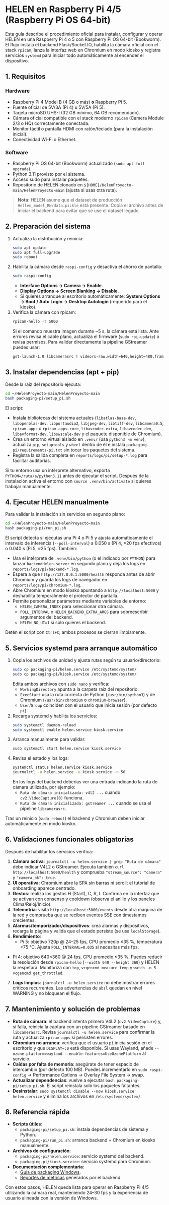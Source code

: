 # HELEN en Raspberry Pi 4/5 (Raspberry Pi OS 64-bit)

Esta guía describe el procedimiento oficial para instalar, configurar y operar HELEN en una Raspberry Pi 4 o 5 con Raspberry Pi OS 64-bit (Bookworm). El flujo instala el backend Flask/Socket.IO, habilita la cámara oficial con el stack `rpicam`, lanza la interfaz web en Chromium en modo kiosko y registra servicios `systemd` para iniciar todo automáticamente al encender el dispositivo.

## 1. Requisitos

### Hardware

- Raspberry Pi 4 Model B (4 GB o más) **o** Raspberry Pi 5.
- Fuente oficial de 5V/3A (Pi 4) u 5V/5A (Pi 5).
- Tarjeta microSD UHS-I (32 GB mínimo, 64 GB recomendado).
- Cámara oficial compatible con el stack moderno `rpicam` (Camera Module 2/3 o HQ) correctamente conectada.
- Monitor táctil o pantalla HDMI con ratón/teclado (para la instalación inicial).
- Conectividad Wi-Fi o Ethernet.

### Software

- Raspberry Pi OS 64-bit (Bookworm) actualizado (`sudo apt full-upgrade`).
- Python 3.11 provisto por el sistema.
- Acceso sudo para instalar paquetes.
- Repositorio de HELEN clonado en `${HOME}/HelenProyecto-main/HelenProyecto-main` (ajusta si usas otra ruta).

> **Nota:** HELEN asume que el dataset de producción `Hellen_model_RN/data.pickle` está presente. Copia el archivo antes de iniciar el backend para evitar que se use el dataset legado.

## 2. Preparación del sistema

1. Actualiza la distribución y reinicia:
   ```bash
   sudo apt update
   sudo apt full-upgrade
   sudo reboot
   ```
2. Habilita la cámara desde `raspi-config` y desactiva el ahorro de pantalla:
   ```bash
   sudo raspi-config
   ```
   - **Interface Options → Camera → Enable**.
   - **Display Options → Screen Blanking → Disable**.
   - Si quieres arranque al escritorio automáticamente: **System Options → Boot / Auto Login → Desktop Autologin** (requerido para el kiosko).
3. Verifica la cámara con rpicam:
   ```bash
   rpicam-hello -t 5000
   ```
   Si el comando muestra imagen durante ~5 s, la cámara está lista. Ante errores revisa el cable plano, actualiza el firmware (`sudo rpi-update`) o revisa permisos.
   Para validar directamente la pipeline GStreamer puedes usar:
   ```bash
   gst-launch-1.0 libcamerasrc ! video/x-raw,width=640,height=480,framerate=30/1 ! videoconvert ! appsink
   ```

## 3. Instalar dependencias (apt + pip)

Desde la raíz del repositorio ejecuta:
```bash
cd ~/HelenProyecto-main/HelenProyecto-main
bash packaging-pi/setup_pi.sh
```

El script:
- Instala bibliotecas del sistema actuales (`libatlas-base-dev`, `libopenblas-dev`, `libportaudio2`, `libjpeg-dev`, `libtiff-dev`, `libcamera0.5`, `rpicam-apps` o `rpicam-apps-core`, `libavcodec-extra`, `libavcodec-dev`, `libavformat-dev`, `libswscale-dev` y el paquete disponible de Chromium).
- Crea un entorno virtual aislado en `.venv/` (usa `python3 -m venv`), actualiza `pip`, `setuptools` y `wheel` dentro de él e instala `packaging-pi/requirements-pi.txt` sin tocar los paquetes del sistema.
- Registra la salida completa en `reports/logs/pi/setup-*.log` para facilitar auditorías.

Si tu entorno usa un intérprete alternativo, exporta `PYTHON=/ruta/a/python3.11` antes de ejecutar el script. Después de la instalación activa el entorno con `source .venv/bin/activate` si quieres trabajar manualmente.

## 4. Ejecutar HELEN manualmente

Para validar la instalación sin servicios en segundo plano:
```bash
cd ~/HelenProyecto-main/HelenProyecto-main
bash packaging-pi/run_pi.sh
```

El script detecta si ejecutas una Pi 4 o Pi 5 y ajusta automáticamente el intervalo de inferencia (`--poll-interval`) a 0.050 s (Pi 4, ≈20 fps efectivos) o 0.040 s (Pi 5, ≈25 fps). También:
- Usa el intérprete de `.venv/bin/python` (o el indicado por `PYTHON`) para lanzar `backendHelen.server` en segundo plano y deja los logs en `reports/logs/pi/backend-*.log`.
- Espera a que `http://127.0.0.1:5000/health` responda antes de abrir Chromium y guarda los logs de navegador en `reports/logs/pi/chromium-*.log`.
- Abre Chromium en modo kiosko apuntando a `http://localhost:5000` y deshabilita temporalmente el protector de pantalla.
- Permite personalizar parámetros mediante variables de entorno:
  - `HELEN_CAMERA_INDEX` para seleccionar otra cámara.
  - `POLL_INTERVAL` o `HELEN_BACKEND_EXTRA_ARGS` para sobreescribir argumentos del backend.
  - `HELEN_NO_UI=1` si solo quieres el backend.

Detén el script con `Ctrl+C`; ambos procesos se cierran limpiamente.

## 5. Servicios systemd para arranque automático

1. Copia los archivos de unidad y ajusta rutas según tu usuario/directorio:
   ```bash
   sudo cp packaging-pi/helen.service /etc/systemd/system/
   sudo cp packaging-pi/kiosk.service /etc/systemd/system/
   ```
   Edita ambos archivos con `sudo nano` y verifica:
   - `WorkingDirectory` apunta a la carpeta raíz del repositorio.
   - `ExecStart` usa la ruta correcta de Python (`/usr/bin/python3`) y de Chromium (`/usr/bin/chromium` o `chromium-browser`).
   - `User`/`Group` coinciden con el usuario que inicia sesión (por defecto `pi`).
2. Recarga systemd y habilita los servicios:
   ```bash
   sudo systemctl daemon-reload
   sudo systemctl enable helen.service kiosk.service
   ```
3. Arranca manualmente para validar:
   ```bash
   sudo systemctl start helen.service kiosk.service
   ```
4. Revisa el estado y los logs:
   ```bash
   systemctl status helen.service kiosk.service
   journalctl -u helen.service -u kiosk.service -n 50
   ```
   En los logs del backend deberías ver una entrada indicando la ruta de cámara utilizada, por ejemplo:
   - `Ruta de cámara inicializada: v4l2 ...` cuando `cv2.VideoCapture(0)` funciona.
   - `Ruta de cámara inicializada: gstreamer ...` cuando se usa el pipeline `libcamerasrc`.

Tras un reinicio (`sudo reboot`) el backend y Chromium deben iniciar automáticamente en modo kiosko.

## 6. Validaciones funcionales obligatorias

Después de habilitar los servicios verifica:

1. **Cámara activa**: `journalctl -u helen.service | grep "Ruta de cámara"` debe indicar V4L2 o GStreamer. Ejecuta también `curl http://localhost:5000/health` y comprueba `"stream_source": "camera"` y `"camera_ok": true`.
2. **UI operativa**: Chromium abre la SPA sin barras ni scroll; el tutorial de onboarding aparece centrado.
3. **Gestos**: realiza los gestos H (Start), C, R, I. Confirma en la interfaz que se activan con consenso y cooldown (observa el anillo y los paneles Clima/Reloj/Inicio).
4. **Telemetría**: visita `http://localhost:5000/events` desde otra máquina de la red y comprueba que se reciben eventos SSE con timestamps crecientes.
5. **Alarmas/temporizador/dispositivos**: crea alarmas y dispositivos, recarga la página y valida que el estado persiste (se usa `localStorage`).
6. **Rendimiento**:
   - Pi 5: objetivo 720p @ 24–25 fps, CPU promedio ≤35 %, temperatura <75 °C. Ajusta `POLL_INTERVAL=0.035` si necesitas más fps.
- Pi 4: objetivo 640×360 @ 24 fps, CPU promedio ≤35 %. Puedes reducir la resolución desde `rpicam-hello` (`--width 640 --height 360`) y HELEN la respetará.
   Monitoriza con `top`, `vcgencmd measure_temp` y `watch -n 5 vcgencmd get_throttled`.
7. **Logs limpios**: `journalctl -u helen.service` no debe mostrar errores críticos recurrentes. Las advertencias de `absl` quedan en nivel WARNING y no bloquean el flujo.

## 7. Mantenimiento y solución de problemas

- **Ruta de cámara**: el backend intenta primero V4L2 (`cv2.VideoCapture`) y, si falla, reinicia la captura con un pipeline GStreamer basado en `libcamerasrc`. Revisa `journalctl -u helen.service` para confirmar la ruta y actualiza `rpicam-apps` si persisten errores.
- **Chromium no arranca**: verifica que el usuario `pi` inicia sesión en el escritorio y que `DISPLAY=:0` está disponible. Si usas Wayland, añade `--ozone-platform=wayland --enable-features=UseOzonePlatform` al servicio.
- **Caídas por falta de memoria**: asegúrate de tener espacio de intercambio (por defecto 100 MB). Puedes incrementarlo en `sudo raspi-config` → Performance Options → Overlay File System → swap.
- **Actualizar dependencias**: vuelve a ejecutar `bash packaging-pi/setup_pi.sh`. El script reinstala solo los paquetes faltantes.
- **Desinstalar**: `sudo systemctl disable --now kiosk.service helen.service` y elimina los archivos en `/etc/systemd/system/`.

## 8. Referencia rápida

- **Scripts útiles**:
  - `packaging-pi/setup_pi.sh`: instala dependencias de sistema y Python.
  - `packaging-pi/run_pi.sh`: arranca backend + Chromium en kiosko manualmente.
- **Archivos de configuración**:
  - `packaging-pi/helen.service`: servicio systemd del backend.
  - `packaging-pi/kiosk.service`: servicio systemd para Chromium.
- **Documentación complementaria**:
  - [Guía de packaging Windows](../packaging/README-build-win.md).
  - [Reportes de métricas](../reports/gesture_session_report.md) generados por el backend.

Con estos pasos, HELEN queda lista para operar en Raspberry Pi 4/5 utilizando la cámara real, manteniendo 24–30 fps y la experiencia de usuario alineada con la versión de Windows.
